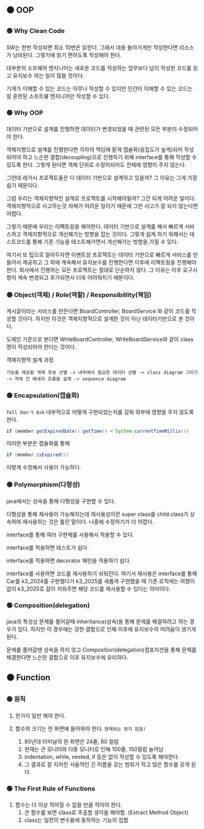 ## 🟠 OOP

### 🟢 Why Clean Code

SW는 한번 작성되면 최소 10번은 읽힌다. 그래서 대충 돌아가게만 작성한다면 리소스가 낭비된다. 그렇기에 읽기 편하도록 작성해야 한다.

대부분의 소프웨어 엔지니어는 새로운 코드를 작성하는 업무보다 남이 작성한 코드를 읽고 유지보수 하는 일이 많을 것이다.

기계가 이해할 수 있는 코드는 아무나 작성할 수 있지만 인간이 이해할 수 있는 코드는 잘 훈련된 소프트웽 엔지니어만 작성할 수 있다.

### 🟢 Why OOP

데이터 기반으로 설계를 진행하면 데이터가 변경되었을 때 관련된 모든 부분이 수정되어야 한다.

객체지향으로 설계를 진행한다면 각자의 책임에 맡게 캡슐화(응집도가 높게)되어 작성되어야 하고 느슨한 결합(decoupling)으로 진행하기 위해 interface를 통해 작성할 수 있도록 한다.
그렇게 된다면 객체 단위로 수정이되어도 전체에 영향이 주지 않는다.

그런데 레거시 프로젝트들은 다 데이터 기반으로 설계하고 있을까? 그 이유는 그게 가장 쉽기 때문이다.

그럼 우리는 객체지향적인 설계로 프로젝트를 시작해야될까? 그건 되게 어려운 일이다. 객체지향적으로 사고하는것 자체가 어려운 일이기 때문에 그런 사고가 잘 되지 않는다면 어렵다.

그렇기 때문에 우리는 리팩토링을 해야한다. 데이터 기반으로 설계를 해서 빠르게 서비스하고 객체지향적으로 개선해가는 방향을 잡는 것이다.
그렇게 쉽게 하기 위해서는 테스트코드를 통해 기존 기능을 테스트해가면서 개선해가는 방향을 가질 수 있다.

여기서 또 팁으로 알아두자면 이벤트성 프로젝트는 데이터 기반으로 빠르게 서비스를 만들어서 제공하고 그 외에 계속해서 유지보수를 진행한다면 이후에 리팩토링을 진행해야 한다.
회사에서 진행하는 모든 프로젝트는 절대로 단순하지 않다. 그 이유는 이후 요구사항이 계속 변경되고 추가되면서 더욱 어려워지기 때문이다.

### 🟢 Object(객체) / Role(역할) / Responsibillity(책임)

게시글이라는 서비스를 만든다면 BoardController, BoardService 와 같이 코드를 작성할 것이다. 하지만 이것은 객체지향적으로 설계한 것이 아닌 데이터기반으로 본 것이다.

도메인 기준으로 본다면 WriteBoardController, WriteBoardService와 같이 class명이 작성되어야 한다는 것이다.

객체지향적 설계 과정
```
기능을 제공할 객체 후보 선별 -> 내부에서 필요한 데이터 선별 -> class diagram 그리기 -> 객체 간 메세지 흐름을 설계 -> sequence diagram
```

### 🟢 Encapsulation(캡슐화)

`Tell Don't Ask`
내부적으로 어떻게 구현되었는지를 감춰 외부에 영향을 주지 않도록 한다.

```java
if (member.getExpiredDate().getTime() < System.currentTimeMillis()) 
```
이러한 부분은 캡슐화를 통해

```java
if (member.isExpired()) 
```

이렇게 수정해서 사용이 가능하다.

### 🟢 Polymorphism(다형성)

java에서는 상속을 통해 다형성을 구현할 수 있다.

다형성을 통해 재사용이 가능해지는데 재사용성이란 super class를 child class가 상속하여 재사용하는 것은 틀린 말이다. 나중에 수정하기가 더 어렵다.

interface를 통해 여러 구현체를 사용해서 적용할 수 있다.

interface를 적용하면 테스트가 쉽다.

interface를 적용하면 decorator 패턴을 적용하기 쉽다.

interface를 사용하면 코드를 재사용하기 쉬워진다. 여기서 재사용은 interface를 통해 Car를 k3_2024를 구현했다가 k3_2025를 새롭게 구현했을 때 기존 로직에는 여향이 없이 k3_2025로 갈아 끼워주면 해당 코드를 재사용할 수 있다는 의미이다.

### 🟢 Composition(delegation)

java의 특성상 문제를 풀어갈때 inheritance(상속)을 통해 문제를 해결하려고 하는 경우가 있다. 하지만 이 경우에는 강한 결합으로 인해 이후에 유지보수의 어려움이 생기게 된다.

문제를 풀어갈땐 상속을 하지 않고 Composition(delegation)컴포지션을 통해 문제를 해결한다면 느슨한 결합으로 이후 유지보수에 유리하다.

## 🟠 Function

### 🟢 원칙
1. 한가지 일만 해야 한다.

1. 함수의 크기는 한 화면에 들어와야 한다. `현재와는 맞지 않음!`
    1. 80년대 터미널의 한 화면은 24줄, 80 컬럼
    1. 현재는 큰 모니터와 다중 모니터로 인해 100줄, 150컬럼 늘어남
    1. indentation, while, nested, if 등은 없이 작성할 수 있도록 해야한다.
    1. 그 결과로 잘 지어진 서술적인 긴 이름을 갖는 범위가 작고 많은 함수를 갖게 된다.

### 🟢 The First Rule of Functions
1. 함수는 더 이상 작아질 수 없을 만큼 작아야 한다.
    1. 큰 함수를 보면 class로 추출할 생각을 해야함. (Extract Method Object)
    1. class는 일련의 변수들에 동작하는 기능의 집합
